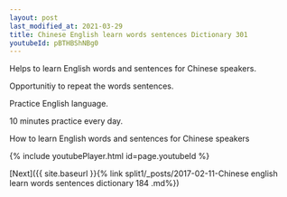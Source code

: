 ```yaml
---
layout: post
last_modified_at: 2021-03-29
title: Chinese English learn words sentences Dictionary 301 
youtubeId: pBTHBShNBg0
---
```

 
 
Helps to learn English words and sentences for Chinese speakers.

Opportunitiy to repeat the words sentences. 

Practice English language. 
 
10 minutes practice every day. 
 
How to learn English words and sentences for Chinese speakers 
 
{% include youtubePlayer.html id=page.youtubeId %}
 
 
[Next]({{ site.baseurl }}{% link  split1/_posts/2017-02-11-Chinese english learn words sentences dictionary 184 .md%})
 
